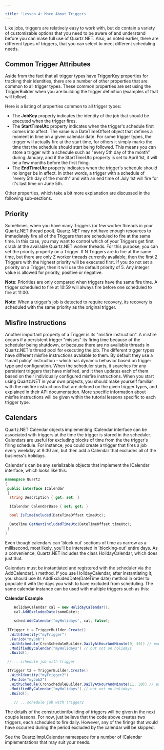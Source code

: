 ```yaml
---

title: 'Lesson 4: More About Triggers'
---
```


Like jobs, triggers are relatively easy to work with, but do contain a variety of customizable options that you need to
be aware of and understand before you can make full use of Quartz.NET. Also, as noted earlier, there are different types of triggers,
that you can select to meet different scheduling needs.

## Common Trigger Attributes

Aside from the fact that all trigger types have TriggerKey properties for tracking their identities,
there are a number of other properties that are common to all trigger types. These common properties are set using the TriggerBuilder
when you are building the trigger definition (examples of that will follow).

Here is a listing of properties common to all trigger types:

* The **JobKey** property indicates the identity of the job that should be executed when the trigger fires.
* The **StartTimeUtc** property indicates when the trigger's schedule first comes into affect.
The value is a DateTimeOffset object that defines a moment in time on a given calendar date.
For some trigger types, the trigger will actually fire at the start time, for others it simply marks the time that the schedule should start being followed.
This means you can store a trigger with a schedule such as "every 5th day of the month" during January, and if the StartTimeUtc property is set to April 1st,
 it will be a few months before the first firing.
* The **EndTimeUtc** property indicates when the trigger's schedule should no longer be in effect.
In other words, a trigger with a schedule of "every 5th day of the month" and with an end time of July 1st will fire for it's last time on June 5th.

Other properties, which take a bit more explanation are discussed in the following sub-sections.

## Priority

Sometimes, when you have many Triggers (or few worker threads in your Quartz.NET thread pool), Quartz.NET may not have enough resources to immediately fire all
of the Triggers that are scheduled to fire at the same time. In this case, you may want to control which of your Triggers get first crack at the available Quartz.NET worker threads.
For this purpose, you can set the priority property on a Trigger. If N Triggers are to fire at the same time, but there are only Z worker threads currently available,
then the first Z Triggers with the highest priority will be executed first. If you do not set a priority on a Trigger, then it will use the default priority of 5.
Any integer value is allowed for priority, positive or negative.

**Note:** Priorities are only compared when triggers have the same fire time. A trigger scheduled to fire at 10:59 will always fire before one scheduled to fire at 11:00.

**Note:** When a trigger's job is detected to require recovery, its recovery is scheduled with the same priority as the original trigger.

## Misfire Instructions

Another important property of a Trigger is its "misfire instruction". A misfire occurs if a persistent trigger "misses" its firing time because of the scheduler being shutdown,
or because there are no available threads in Quartz.NET's thread pool for executing the job.
The different trigger types have different misfire instructions available to them.
By default they use a 'smart policy' instruction - which has dynamic behavior based on trigger type and configuration.
When the scheduler starts, it searches for any persistent triggers that have misfired, and it then updates each of them based on their individually
configured misfire instructions. When you start using Quartz.NET in your own projects, you should make yourself familiar with the misfire instructions
that are defined on the given trigger types, and explained in their API documentation. More specific information about misfire instructions will be given within
the tutorial lessons specific to each trigger type.

## Calendars

Quartz.NET Calendar objects implementing ICalendar interface can be associated with triggers at the time the trigger is stored in the scheduler.
Calendars are useful for excluding blocks of time from the the trigger's firing schedule. For instance, you could
create a trigger that fires a job every weekday at 9:30 am, but then add a Calendar that excludes all of the business's holidays.

Calendar's can be any serializable objects that implement the ICalendar interface, which looks like this:

```csharp
namespace Quartz
{
 public interface ICalendar
 {
  string Description { get; set; }

  ICalendar CalendarBase { set; get; }

  bool IsTimeIncluded(DateTimeOffset timeUtc);

  DateTime GetNextIncludedTimeUtc(DateTimeOffset timeUtc);
 }
} 
```

Even though calendars can 'block out' sections of time as narrow as a millisecond, most likely, you'll be interested in
'blocking-out' entire days. As a convenience, Quartz.NET includes the class HolidayCalendar, which does just that.

Calendars must be instantiated and registered with the scheduler via the AddCalendar(..) method. If you use HolidayCalendar,
after instantiating it, you should use its AddExcludedDate(DateTime date) method in order to populate it with the days you wish
to have excluded from scheduling. The same calendar instance can be used with multiple triggers such as this:

**Calendar Example**

```csharp
    HolidayCalendar cal = new HolidayCalendar();
    cal.AddExcludedDate(someDate);
    
    sched.AddCalendar("myHolidays", cal, false);
    
 ITrigger t = TriggerBuilder.Create()
  .WithIdentity("myTrigger")
  .ForJob("myJob")
  .WithSchedule(CronScheduleBuilder.DailyAtHourAndMinute(9, 30)) // execute job daily at 9:30
  .ModifiedByCalendar("myHolidays") // but not on holidays
  .Build();

 // .. schedule job with trigger

 ITrigger t2 = TriggerBuilder.Create()
  .WithIdentity("myTrigger2")
  .ForJob("myJob2")
  .WithSchedule(CronScheduleBuilder.DailyAtHourAndMinute(11, 30)) // execute job daily at 11:30
  .ModifiedByCalendar("myHolidays") // but not on holidays
  .Build();
    
    // .. schedule job with trigger2 
```

The details of the construction/building of triggers will be given in the next couple lessons.
For now, just believe that the code above creates two triggers, each scheduled to fire daily.
However, any of the firings that would have occurred during the period excluded by the calendar will be skipped.

See the Quartz.Impl.Calendar namespace for a number of ICalendar implementations that may suit your needs.
